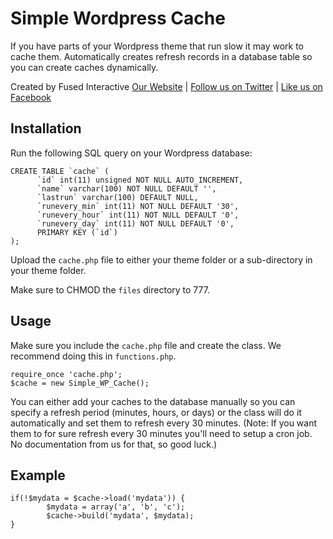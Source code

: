 Simple Wordpress Cache
=============

If you have parts of your Wordpress theme that run slow it may work to cache them. Automatically creates refresh records in a database table so 
you can create caches dynamically.

Created by Fused Interactive
[Our Website](http://fusedinteractive.com/) | [Follow us on Twitter](http://twitter.com/fusedinc) | [Like us on Facebook](http://www.facebook.com/fusedinteractive)

Installation
-----------

Run the following SQL query on your Wordpress database:

    CREATE TABLE `cache` (
    	  `id` int(11) unsigned NOT NULL AUTO_INCREMENT,
    	  `name` varchar(100) NOT NULL DEFAULT '',
    	  `lastrun` varchar(100) DEFAULT NULL,
    	  `runevery_min` int(11) NOT NULL DEFAULT '30',
    	  `runevery_hour` int(11) NOT NULL DEFAULT '0',
    	  `runevery_day` int(11) NOT NULL DEFAULT '0',
    	  PRIMARY KEY (`id`)
    );

Upload the `cache.php` file to either your theme folder or a sub-directory in your theme folder.

Make sure to CHMOD the `files` directory to 777.

Usage
-----------

Make sure you include the `cache.php` file and create the class. We recommend doing this in `functions.php`.

    require_once 'cache.php';
    $cache = new Simple_WP_Cache();

You can either add your caches to the database manually so you can specify a refresh period (minutes, hours, or days) or the class will do it automatically and set them to refresh every 30 minutes. (Note: If you want them to for sure refresh every 30 minutes you'll need to setup a cron job. No documentation from us for that, so good luck.)

Example
-----------

    if(!$mydata = $cache->load('mydata')) {
    		$mydata = array('a', 'b', 'c');
    		$cache->build('mydata', $mydata);
    }
